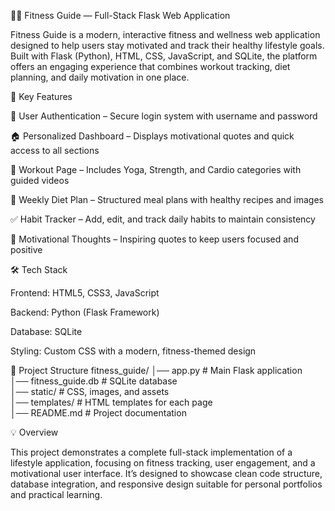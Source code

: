 🏋️‍♀️ Fitness Guide — Full-Stack Flask Web Application

Fitness Guide is a modern, interactive fitness and wellness web application designed to help users stay motivated and track their healthy lifestyle goals.
Built with Flask (Python), HTML, CSS, JavaScript, and SQLite, the platform offers an engaging experience that combines workout tracking, diet planning, and daily motivation in one place.

🚀 Key Features

🔐 User Authentication – Secure login system with username and password

🏠 Personalized Dashboard – Displays motivational quotes and quick access to all sections

🧘 Workout Page – Includes Yoga, Strength, and Cardio categories with guided videos

🥗 Weekly Diet Plan – Structured meal plans with healthy recipes and images

✅ Habit Tracker – Add, edit, and track daily habits to maintain consistency

💬 Motivational Thoughts – Inspiring quotes to keep users focused and positive

🛠️ Tech Stack

Frontend: HTML5, CSS3, JavaScript

Backend: Python (Flask Framework)

Database: SQLite

Styling: Custom CSS with a modern, fitness-themed design

📂 Project Structure
fitness_guide/
│── app.py                 # Main Flask application  
│── fitness_guide.db       # SQLite database  
│── static/                # CSS, images, and assets  
│── templates/             # HTML templates for each page  
│── README.md              # Project documentation  

💡 Overview

This project demonstrates a complete full-stack implementation of a lifestyle application, focusing on fitness tracking, user engagement, and a motivational user interface.
It’s designed to showcase clean code structure, database integration, and responsive design suitable for personal portfolios and practical learning.
